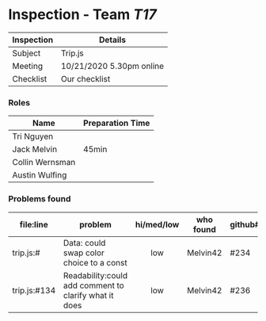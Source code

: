 # Inspection - Team *T17* 
 
| Inspection | Details |
| ----- | ----- |
| Subject | Trip.js|
| Meeting | 10/21/2020 5.30pm online|
| Checklist | Our checklist |

### Roles

| Name | Preparation Time |
| ---- | ---- |
| Tri Nguyen |  |
| Jack Melvin | 45min |
| Collin Wernsman |  |
| Austin Wulfing |  |

### Problems found

| file:line | problem | hi/med/low | who found | github#  |
| --- | --- | :---: | :---: | --- |
| trip.js:# | Data: could swap color choice to a const | low | Melvin42 | #234 |
| trip.js:#134 | Readability:could add comment to clarify what it does | low | Melvin42 | #236 |
